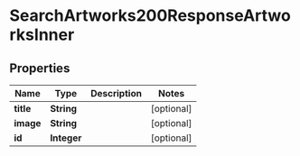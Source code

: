 

# SearchArtworks200ResponseArtworksInner


## Properties

| Name | Type | Description | Notes |
|------------ | ------------- | ------------- | -------------|
|**title** | **String** |  |  [optional] |
|**image** | **String** |  |  [optional] |
|**id** | **Integer** |  |  [optional] |



